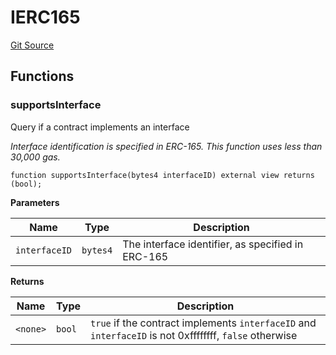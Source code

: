 # IERC165
[Git Source](https://github.com/dustinstacy/boncurs/blob/7928cae257b46ede89b50d06eaae18601fcd0340/lib/forge-std/src/interfaces/IERC165.sol)


## Functions
### supportsInterface

Query if a contract implements an interface

*Interface identification is specified in ERC-165. This function
uses less than 30,000 gas.*


```solidity
function supportsInterface(bytes4 interfaceID) external view returns (bool);
```
**Parameters**

|Name|Type|Description|
|----|----|-----------|
|`interfaceID`|`bytes4`|The interface identifier, as specified in ERC-165|

**Returns**

|Name|Type|Description|
|----|----|-----------|
|`<none>`|`bool`|`true` if the contract implements `interfaceID` and `interfaceID` is not 0xffffffff, `false` otherwise|


